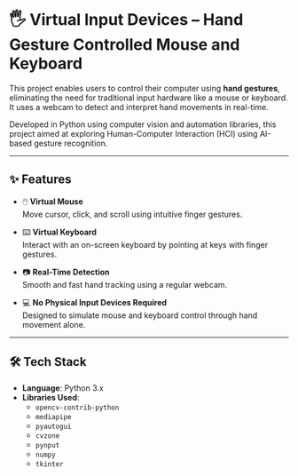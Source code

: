 # 🖐️ Virtual Input Devices – Hand Gesture Controlled Mouse and Keyboard

This project enables users to control their computer using **hand gestures**, eliminating the need for traditional input hardware like a mouse or keyboard. It uses a webcam to detect and interpret hand movements in real-time.

Developed in Python using computer vision and automation libraries, this project aimed at exploring Human-Computer Interaction (HCI) using AI-based gesture recognition.

---

## ✨ Features

- 🖱️ **Virtual Mouse**  
  Move cursor, click, and scroll using intuitive finger gestures.

- ⌨️ **Virtual Keyboard**  
  Interact with an on-screen keyboard by pointing at keys with finger gestures.

- 📷 **Real-Time Detection**  
  Smooth and fast hand tracking using a regular webcam.

- 💻 **No Physical Input Devices Required**  
  Designed to simulate mouse and keyboard control through hand movement alone.

---

## 🛠️ Tech Stack

- **Language**: Python 3.x  
- **Libraries Used**:
  - `opencv-contrib-python`
  - `mediapipe`
  - `pyautogui`
  - `cvzone`
  - `pynput`
  - `numpy`
  - `tkinter`
